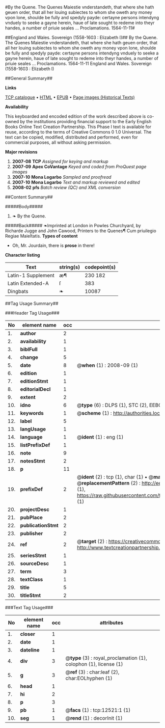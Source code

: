 #By the Quene. The Quenes Maiestie vnderstandeth, that where she hath geuen order, that all her louing subiectes to whom she oweth any money vpon lone, shoulde be fully and spedyly payde: certayne persons intendyng vnduely to seeke a gayne herein, haue of late sought to redeme into theyr handes, a number of priuie seales ... Proclamations. 1564-11-11#

##England and Wales. Sovereign (1558-1603 : Elizabeth I)##
By the Quene. The Quenes Maiestie vnderstandeth, that where she hath geuen order, that all her louing subiectes to whom she oweth any money vpon lone, shoulde be fully and spedyly payde: certayne persons intendyng vnduely to seeke a gayne herein, haue of late sought to redeme into theyr handes, a number of priuie seales ...
Proclamations. 1564-11-11
England and Wales. Sovereign (1558-1603 : Elizabeth I)

##General Summary##

**Links**

[TCP catalogue](http://www.ota.ox.ac.uk/tcp/)  • 
[HTML](http://tei.it.ox.ac.uk/tcp/Texts-HTML/free/A21/A21673.html)  • 
[EPUB](http://tei.it.ox.ac.uk/tcp/Texts-EPUB/free/A21/A21673.epub) • 
[Page images (Historical Texts)](https://data.historicaltexts.jisc.ac.uk/view?pubId=eebo-99847484e&pageId=eebo-99847484e-12521-1)

**Availability**

This keyboarded and encoded edition of the
	       work described above is co-owned by the institutions
	       providing financial support to the Early English Books
	       Online Text Creation Partnership. This Phase I text is
	       available for reuse, according to the terms of Creative
	       Commons 0 1.0 Universal. The text can be copied,
	       modified, distributed and performed, even for
	       commercial purposes, all without asking permission.

**Major revisions**

1. __2007-08__ __TCP__ *Assigned for keying and markup*
1. __2007-09__ __Apex CoVantage__ *Keyed and coded from ProQuest page images*
1. __2007-10__ __Mona Logarbo__ *Sampled and proofread*
1. __2007-10__ __Mona Logarbo__ *Text and markup reviewed and edited*
1. __2008-02__ __pfs__ *Batch review (QC) and XML conversion*

##Content Summary##

#####Body#####

1. ❧ By the Quene.

#####Back#####
❧Imprinted at London in Powles Churchyard, by Richarde Jugge and John Cawood, Printers to the Quenes¶ Cum priuilegio Regiae Maieſtatis.
**Types of content**

  * Oh, Mr. Jourdain, there is **prose** in there!

**Character listing**


|Text|string(s)|codepoint(s)|
|---|---|---|
|Latin-1 Supplement|æ¶|230 182|
|Latin Extended-A|ſ|383|
|Dingbats|❧|10087|

##Tag Usage Summary##

###Header Tag Usage###

|No|element name|occ|attributes|
|---|---|---|---|
|1.|__author__|2||
|2.|__availability__|1||
|3.|__biblFull__|1||
|4.|__change__|5||
|5.|__date__|8| @__when__ (1) : 2008-09 (1)|
|6.|__edition__|1||
|7.|__editionStmt__|1||
|8.|__editorialDecl__|1||
|9.|__extent__|2||
|10.|__idno__|6| @__type__ (6) : DLPS (1), STC (2), EEBO-CITATION (1), PROQUEST (1), VID (1)|
|11.|__keywords__|1| @__scheme__ (1) : http://authorities.loc.gov/ (1)|
|12.|__label__|5||
|13.|__langUsage__|1||
|14.|__language__|1| @__ident__ (1) : eng (1)|
|15.|__listPrefixDef__|1||
|16.|__note__|9||
|17.|__notesStmt__|2||
|18.|__p__|11||
|19.|__prefixDef__|2| @__ident__ (2) : tcp (1), char (1)  •  @__matchPattern__ (2) : ([0-9\-]+):([0-9IVX]+) (1), (.+) (1)  •  @__replacementPattern__ (2) : http://eebo.chadwyck.com/downloadtiff?vid=$1&page=$2 (1), https://raw.githubusercontent.com/textcreationpartnership/Texts/master/tcpchars.xml#$1 (1)|
|20.|__projectDesc__|1||
|21.|__pubPlace__|2||
|22.|__publicationStmt__|2||
|23.|__publisher__|2||
|24.|__ref__|2| @__target__ (2) : https://creativecommons.org/publicdomain/zero/1.0/ (1), http://www.textcreationpartnership.org/docs/. (1)|
|25.|__seriesStmt__|1||
|26.|__sourceDesc__|1||
|27.|__term__|3||
|28.|__textClass__|1||
|29.|__title__|5||
|30.|__titleStmt__|2||


###Text Tag Usage###

|No|element name|occ|attributes|
|---|---|---|---|
|1.|__closer__|1||
|2.|__date__|1||
|3.|__dateline__|1||
|4.|__div__|3| @__type__ (3) : royal_proclamation (1), colophon (1), license (1)|
|5.|__g__|3| @__ref__ (3) : char:leaf (2), char:EOLhyphen (1)|
|6.|__head__|1||
|7.|__hi__|2||
|8.|__p__|3||
|9.|__pb__|1| @__facs__ (1) : tcp:12521:1 (1)|
|10.|__seg__|1| @__rend__ (1) : decorInit (1)|
